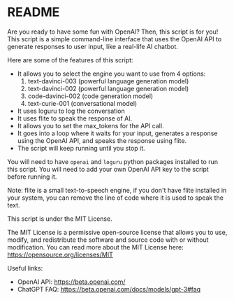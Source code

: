# README

Are you ready to have some fun with OpenAI? Then, this script is for you!
This script is a simple command-line interface that uses the OpenAI API to generate responses to user input, like a real-life AI chatbot.

Here are some of the features of this script:
- It allows you to select the engine you want to use from 4 options:
    1. text-davinci-003 (powerful language generation model)
    2. text-davinci-002 (powerful language generation model)
    3. code-davinci-002 (code generation model)
    4. text-curie-001 (conversational model)
- It uses loguru to log the conversation
- It uses flite to speak the response of AI.
- It allows you to set the max_tokens for the API call.
- It goes into a loop where it waits for your input, generates a response using the OpenAI API, and speaks the response using flite.
- The script will keep running until you stop it.

You will need to have `openai` and `loguru` python packages installed to run this script.
You will need to add your own OpenAI API key to the script before running it.

Note: flite is a small text-to-speech engine, if you don't have flite installed in your system, you can remove the line of code where it is used to speak the text.

This script is under the MIT License.

The MIT License is a permissive open-source license that allows you to use, modify, and redistribute the software and source code with or without modification. You can read more about the MIT License here: https://opensource.org/licenses/MIT

Useful links:
- OpenAI API: https://beta.openai.com/
- ChatGPT FAQ: https://beta.openai.com/docs/models/gpt-3#faq
